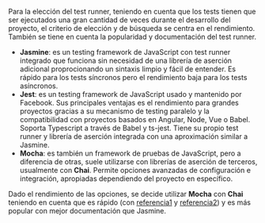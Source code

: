 Para la elección del test runner, teniendo en cuenta que los tests tienen que ser ejecutados una gran cantidad de veces durante el desarrollo del proyecto, el criterio de elección y de búsqueda se centra en el rendimiento. También se tiene en cuenta la popularidad y documentación del test runner.

- **Jasmine**: es un testing framework de JavaScript con test runner integrado que  funciona sin necesidad de una librería de aserción adicional proprocionando un sintaxis limpio y fácil de entender. Es rápido para los tests síncronos pero el rendimiento baja para los tests asíncronos.
- **Jest**: es un testing framework de JavaScript usado y mantenido por Facebook. Sus principales ventajas es el rendimiento para grandes proyectos gracias a su mecanismo de testing paralelo y la compatibilidad con proyectos basados en Angular, Node, Vue o Babel. Soporta Typescript a través de Babel y ts-jest. Tiene su propio test runner y librería de aserción integrada con una aproximación similar a Jasmine.
- **Mocha**: es también un framework de pruebas de JavaScript, pero a diferencia de otras, suele utilizarse con librerías de aserción de terceros, usualmente con **Chai**. Permite opciones avanzadas de configuración e integración, apropiadas dependiendo del proyecto en específico.

Dado el rendimiento de las opciones, se decide utilizar **Mocha** con **Chai** teniendo en cuenta que es rápido (con [referencia1](https://medium.com/dailyjs/javascript-test-runners-benchmark-3a78d4117b4)  y [referencia2](https://github.com/artemave/node-test-runners-benchmark)) y es más popular con mejor documentación que Jasmine. 